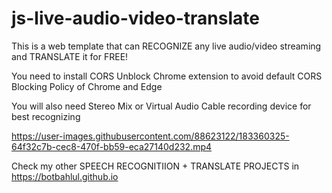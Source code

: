 # js-live-audio-video-translate
This is a web template that can RECOGNIZE any live audio/video streaming and TRANSLATE it for FREE!

You need to install CORS Unblock Chrome extension to avoid default CORS Blocking Policy of Chrome and Edge

You will also need Stereo Mix or Virtual Audio Cable recording device for best recognizing

https://user-images.githubusercontent.com/88623122/183360325-64f32c7b-cec8-470f-bb59-eca27140d232.mp4

Check my other SPEECH RECOGNITIION + TRANSLATE PROJECTS in https://botbahlul.github.io
